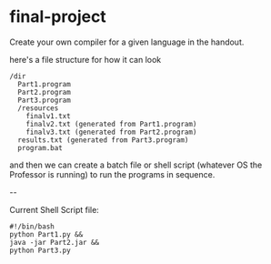 # final-project
Create your own compiler for a given language in the handout. 


here's a file structure for how it can look

    /dir
      Part1.program
      Part2.program
      Part3.program
      /resources
        finalv1.txt
        finalv2.txt (generated from Part1.program)
        finalv3.txt (generated from Part2.program)
      results.txt (generated from Part3.program)
      program.bat
  
and then we can create a batch file or shell script (whatever OS the Professor is running) to run the programs in sequence.

--

Current Shell Script file:

    #!/bin/bash
    python Part1.py &&
    java -jar Part2.jar &&
    python Part3.py
